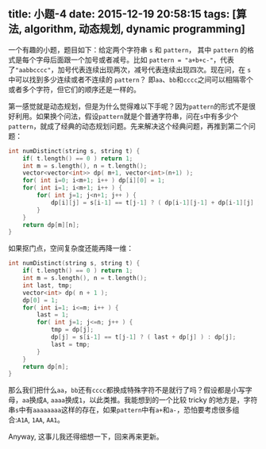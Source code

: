 title: 小题-4
date: 2015-12-19 20:58:15
tags: [算法, algorithm, 动态规划, dynamic programming]
---

一个有趣的小题，题目如下：给定两个字符串 `s` 和 `pattern`， 其中 `pattern` 的格式是每个字母后面跟一个加号或者减号。比如 `pattern = "a+b+c-"`，代表了`"aabbcccc"`，加号代表连续出现两次，减号代表连续出现四次。现在问，在 `s` 中可以找到多少连续或者不连续的 `pattern`？ 即`aa`、`bb`和`cccc`之间可以相隔零个或者多个字符，但它们的顺序还是一样的。

<!-- more -->

第一感觉就是动态规划，但是为什么觉得难以下手呢？因为`pattern`的形式不是很好利用。如果换个问法，假设`pattern`就是个普通字符串，问在`s`中有多少个`pattern`，就成了经典的动态规划问题。先来解决这个经典问题，再推到第二个问题：

```cpp
int numDistinct(string s, string t) {
    if( t.length() == 0 ) return 1;
    int m = s.length(), n = t.length();
    vector<vector<int>> dp( m+1, vector<int>(n+1) );
    for( int i=0; i<m+1; i++ ) dp[i][0] = 1;
    for( int i=1; i<m+1; i++ ) {
        for( int j=1; j<n+1; j++ ) {
            dp[i][j] = s[i-1] == t[j-1] ? ( dp[i-1][j-1] + dp[i-1][j] ) : dp[i-1][j];
        }
    }
    return dp[m][n];
}
```

如果抠门点，空间复杂度还能再降一维：

```cpp
int numDistinct(string s, string t) {
    if( t.length() == 0 ) return 1;
    int m = s.length(), n = t.length();
    int last, tmp;
    vector<int> dp( n + 1 );
    dp[0] = 1;
    for( int i=1; i<=m; i++ ) {
        last = 1;
        for( int j=1; j<=n; j++ ) {
            tmp = dp[j];
            dp[j] = s[i-1] == t[j-1] ? ( last + dp[j] ) : dp[j];
            last = tmp;
        }
    }
    return dp[n];
}
```

那么我们把什么`aa`，`bb`还有`cccc`都换成特殊字符不是就行了吗？假设都是小写字母，`aa`换成`A`, `aaaa`换成`1`，以此类推。我能想到的一个比较 tricky 的地方是，字符串`s`中有`aaaaaaaa`这样的存在，如果`pattern`中有`a+`和`a-`，恐怕要考虑很多组合:`A1A`, `1AA`, `AA1`。

Anyway, 这事儿我还得细想一下，回来再来更新。



